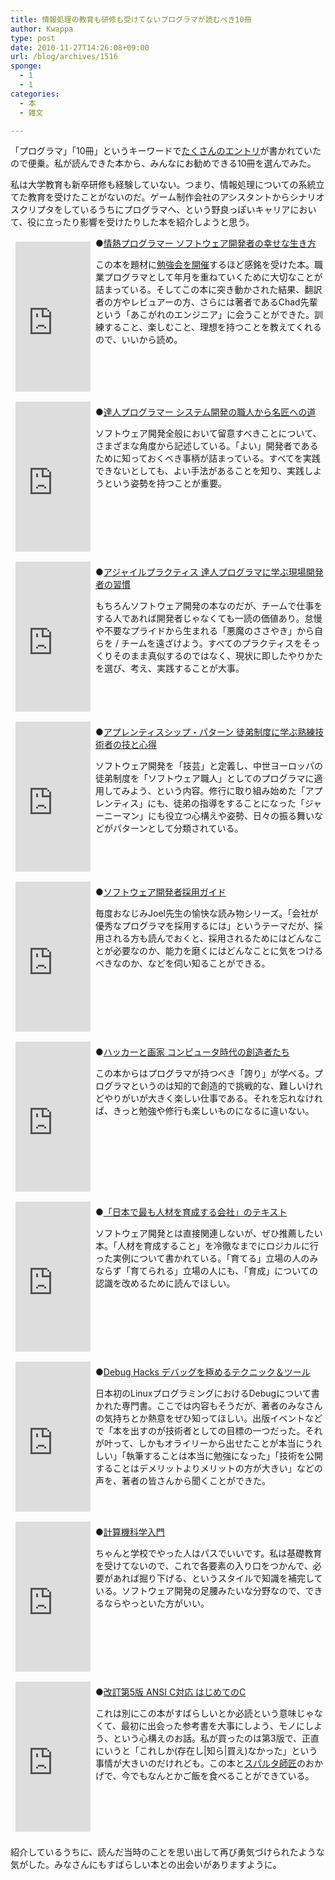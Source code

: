 ```yaml
---
title: 情報処理の教育も研修も受けてないプログラマが読むべき10冊
author: Kwappa
type: post
date: 2010-11-27T14:26:08+09:00
url: /blog/archives/1516
sponge:
  - 1
  - 1
categories:
  - 本
  - 雑文

---
```

「プログラマ」「10冊」というキーワードで<a href="http://d.hatena.ne.jp/syossan/20101125/1290660997" target="_blank" rel="noopener noreferrer">たくさんのエントリ</a>が書かれていたので便乗。私が読んできた本から、みんなにお勧めできる10冊を選んでみた。

私は大学教育も新卒研修も経験していない。つまり、情報処理についての系統立てた教育を受けたことがないのだ。ゲーム制作会社のアシスタントからシナリオスクリプタをしているうちにプログラマへ、という野良っぽいキャリアにおいて、役に立ったり影響を受けたりした本を紹介しようと思う。

<iframe src="http://rcm-jp.amazon.co.jp/e/cm?t=bottomline02-22&#038;o=9&#038;p=8&#038;l=as1&#038;asins=4274067939&#038;fc1=ffffff&#038;IS2=1&#038;nou=1&#038;lt1=_blank&#038;m=amazon&#038;lc1=00FF00&#038;bc1=FFFFFF&#038;bg1=000000&#038;f=ifr" style="float:left;width:120px;height:240px;margin:8px;" scrolling="no" marginwidth="0" marginheight="0" frameborder="0"></iframe>

<p class="booktitle">
  ●<a href="http://www.amazon.co.jp/exec/obidos/ASIN/4274067939/bottomline02-22" target="_blank" rel="noopener noreferrer">情熱プログラマー ソフトウェア開発者の幸せな生き方</a>
</p>

<p class="bookdetail">
  この本を題材に<a href="http://kwappa.txt-nifty.com/blog/2010/04/study2study-208.html" target="_blank" rel="noopener noreferrer">勉強会を開催</a>するほど感銘を受けた本。職業プログラマとして年月を重ねていくために大切なことが詰まっている。そしてこの本に突き動かされた結果、翻訳者の方やレビュアーの方、さらには著者であるChad先輩という「あこがれのエンジニア」に会うことができた。訓練すること、楽しむこと、理想を持つことを教えてくれるので、いいから読め。
</p>

<br style="clear:both;" />
  
<!--more-->


  
<iframe src="http://rcm-jp.amazon.co.jp/e/cm?t=bottomline02-22&#038;o=9&#038;p=8&#038;l=as1&#038;asins=4894712741&#038;fc1=ffffff&#038;IS2=1&#038;nou=1&#038;lt1=_blank&#038;m=amazon&#038;lc1=00FF00&#038;bc1=FFFFFF&#038;bg1=000000&#038;f=ifr" style="float:left;width:120px;height:240px;margin:8px;" scrolling="no" marginwidth="0" marginheight="0" frameborder="0"></iframe>

<p class="booktitle">
  ●<a href="http://www.amazon.co.jp/exec/obidos/ASIN/4894712741/bottomline02-22" target="_blank" rel="noopener noreferrer">達人プログラマー システム開発の職人から名匠への道</a>
</p>

<p class="bookdetail">
  ソフトウェア開発全般において留意すべきことについて、さまざまな角度から記述している。「よい」開発者であるために知っておくべき事柄が詰まっている。すべてを実践できないとしても、よい手法があることを知り、実践しようという姿勢を持つことが重要。
</p>

<br style="clear:both;" />
  
<iframe src="http://rcm-jp.amazon.co.jp/e/cm?t=bottomline02-22&#038;o=9&#038;p=8&#038;l=as1&#038;asins=4274066940&#038;fc1=ffffff&#038;IS2=1&#038;nou=1&#038;lt1=_blank&#038;m=amazon&#038;lc1=00FF00&#038;bc1=FFFFFF&#038;bg1=000000&#038;f=ifr" style="float:left;width:120px;height:240px;margin:8px;" scrolling="no" marginwidth="0" marginheight="0" frameborder="0"></iframe>

<p class="booktitle">
  ●<a href="http://www.amazon.co.jp/exec/obidos/ASIN/4274066940/bottomline02-22" target="_blank" rel="noopener noreferrer">アジャイルプラクティス 達人プログラマに学ぶ現場開発者の習慣</a>
</p>

<p class="bookdetail">
  もちろんソフトウェア開発の本なのだが、チームで仕事をする人であれば開発者じゃなくても一読の価値あり。怠慢や不要なプライドから生まれる「悪魔のささやき」から自らを / チームを遠ざけよう。すべてのプラクティスをそっくりそのまま真似するのではなく、現状に即したやりかたを選び、考え、実践することが大事。
</p>

<br style="clear:both;" />
  
<iframe src="http://rcm-jp.amazon.co.jp/e/cm?t=bottomline02-22&#038;o=9&#038;p=8&#038;l=as1&#038;asins=4873114608&#038;fc1=ffffff&#038;IS2=1&#038;nou=1&#038;lt1=_blank&#038;m=amazon&#038;lc1=00FF00&#038;bc1=FFFFFF&#038;bg1=000000&#038;f=ifr" style="float:left;width:120px;height:240px;margin:8px;" scrolling="no" marginwidth="0" marginheight="0" frameborder="0"></iframe>

<p class="booktitle">
  ●<a href="http://www.amazon.co.jp/exec/obidos/ASIN/4873114608/bottomline02-22" target="_blank" rel="noopener noreferrer">アプレンティスシップ・パターン 徒弟制度に学ぶ熟練技術者の技と心得</a>
</p>

<p class="bookdetail">
  ソフトウェア開発を「技芸」と定義し、中世ヨーロッパの徒弟制度を「ソフトウェア職人」としてのプログラマに適用してみよう、という内容。修行に取り組み始めた「アプレンティス」にも、徒弟の指導をすることになった「ジャーニーマン」にも役立つ心構えや姿勢、日々の振る舞いなどがパターンとして分類されている。
</p>

<br style="clear:both;" />
  
<iframe src="http://rcm-jp.amazon.co.jp/e/cm?t=bottomline02-22&#038;o=9&#038;p=8&#038;l=as1&#038;asins=4798115827&#038;fc1=ffffff&#038;IS2=1&#038;nou=1&#038;lt1=_blank&#038;m=amazon&#038;lc1=00FF00&#038;bc1=FFFFFF&#038;bg1=000000&#038;f=ifr" style="float:left;width:120px;height:240px;margin:8px;" scrolling="no" marginwidth="0" marginheight="0" frameborder="0"></iframe>

<p class="booktitle">
  ●<a href="http://www.amazon.co.jp/exec/obidos/ASIN/4798115827/bottomline02-22" target="_blank" rel="noopener noreferrer">ソフトウェア開発者採用ガイド</a>
</p>

<p class="bookdetail">
  毎度おなじみJoel先生の愉快な読み物シリーズ。「会社が優秀なプログラマを採用するには」というテーマだが、採用される方も読んでおくと、採用されるためにはどんなことが必要なのか、能力を磨くにはどんなことに気をつけるべきなのか、などを伺い知ることができる。
</p>

<br style="clear:both;" />
  
<iframe src="http://rcm-jp.amazon.co.jp/e/cm?t=bottomline02-22&#038;o=9&#038;p=8&#038;l=as1&#038;asins=4274065979&#038;fc1=ffffff&#038;IS2=1&#038;nou=1&#038;lt1=_blank&#038;m=amazon&#038;lc1=00FF00&#038;bc1=FFFFFF&#038;bg1=000000&#038;f=ifr" style="float:left;width:120px;height:240px;margin:8px;" scrolling="no" marginwidth="0" marginheight="0" frameborder="0"></iframe>

<p class="booktitle">
  ●<a href="http://www.amazon.co.jp/exec/obidos/ASIN/4274065979/bottomline02-22" target="_blank" rel="noopener noreferrer">ハッカーと画家 コンピュータ時代の創造者たち</a>
</p>

<p class="bookdetail">
  この本からはプログラマが持つべき「誇り」が学べる。プログラマというのは知的で創造的で挑戦的な、難しいけれどやりがいが大きく楽しい仕事である。それを忘れなければ、きっと勉強や修行も楽しいものになるに違いない。
</p>

<br style="clear:both;" />
  
<iframe src="http://rcm-jp.amazon.co.jp/e/cm?t=bottomline02-22&#038;o=9&#038;p=8&#038;l=as1&#038;asins=4334035426&#038;fc1=ffffff&#038;IS2=1&#038;nou=1&#038;lt1=_blank&#038;m=amazon&#038;lc1=00FF00&#038;bc1=FFFFFF&#038;bg1=000000&#038;f=ifr" style="float:left;width:120px;height:240px;margin:8px;" scrolling="no" marginwidth="0" marginheight="0" frameborder="0"></iframe>

<p class="booktitle">
  ●<a href="http://www.amazon.co.jp/exec/obidos/ASIN/4334035426/bottomline02-22" target="_blank" rel="noopener noreferrer">「日本で最も人材を育成する会社」のテキスト</a>
</p>

<p class="bookdetail">
  ソフトウェア開発とは直接関連しないが、ぜひ推薦したい本。「人材を育成すること」を冷徹なまでにロジカルに行った実例について書かれている。「育てる」立場の人のみならず「育てられる」立場の人にも、「育成」についての認識を改めるために読んでほしい。
</p>

<br style="clear:both;" />
  
<iframe src="http://rcm-jp.amazon.co.jp/e/cm?t=bottomline02-22&#038;o=9&#038;p=8&#038;l=as1&#038;asins=4873114047&#038;fc1=ffffff&#038;IS2=1&#038;nou=1&#038;lt1=_blank&#038;m=amazon&#038;lc1=00FF00&#038;bc1=FFFFFF&#038;bg1=000000&#038;f=ifr" style="float:left;width:120px;height:240px;margin:8px;" scrolling="no" marginwidth="0" marginheight="0" frameborder="0"></iframe>

<p class="booktitle">
  ●<a href="http://www.amazon.co.jp/exec/obidos/ASIN/4873114047/bottomline02-22" target="_blank" rel="noopener noreferrer">Debug Hacks デバッグを極めるテクニック＆ツール</a>
</p>

<p class="bookdetail">
  日本初のLinuxプログラミングにおけるDebugについて書かれた専門書。ここでは内容もそうだが、著者のみなさんの気持ちとか熱意をぜひ知ってほしい。出版イベントなどで「本を出すのが技術者としての目標の一つだった。それが叶って、しかもオライリーから出せたことが本当にうれしい」「執筆することは本当に勉強になった」「技術を公開することはデメリットよりメリットの方が大きい」などの声を、著者の皆さんから聞くことができた。
</p>

<br style="clear:both;" />
  
<iframe src="http://rcm-jp.amazon.co.jp/e/cm?t=bottomline02-22&#038;o=9&#038;p=8&#038;l=as1&#038;asins=4764902842&#038;fc1=ffffff&#038;IS2=1&#038;nou=1&#038;lt1=_blank&#038;m=amazon&#038;lc1=00FF00&#038;bc1=FFFFFF&#038;bg1=000000&#038;f=ifr" style="float:left;width:120px;height:240px;margin:8px;" scrolling="no" marginwidth="0" marginheight="0" frameborder="0"></iframe>

<p class="booktitle">
  ●<a href="http://www.amazon.co.jp/exec/obidos/ASIN/4764902842/bottomline02-22" target="_blank" rel="noopener noreferrer">計算機科学入門</a>
</p>

<p class="bookdetail">
  ちゃんと学校でやった人はパスでいいです。私は基礎教育を受けてないので、これで各要素の入り口をつかんで、必要があれば掘り下げる、というスタイルで知識を補完している。ソフトウェア開発の足腰みたいな分野なので、できるならやっといた方がいい。
</p>

<br style="clear:both;" />
  
<iframe src="http://rcm-jp.amazon.co.jp/e/cm?t=bottomline02-22&#038;o=9&#038;p=8&#038;l=as1&#038;asins=4774133345&#038;fc1=ffffff&#038;IS2=1&#038;nou=1&#038;lt1=_blank&#038;m=amazon&#038;lc1=00FF00&#038;bc1=FFFFFF&#038;bg1=000000&#038;f=ifr" style="float:left;width:120px;height:240px;margin:8px;" scrolling="no" marginwidth="0" marginheight="0" frameborder="0"></iframe>

<p class="booktitle">
  ●<a href="http://www.amazon.co.jp/exec/obidos/ASIN/4774133345/bottomline02-22" target="_blank" rel="noopener noreferrer">改訂第5版 ANSI C対応 はじめてのC</a>
</p>

<p class="bookdetail">
  これは別にこの本がすばらしいとか必読という意味じゃなくて、最初に出会った参考書を大事にしよう、モノにしよう、という心構えのお話。私が買ったのは第3版で、正直にいうと「これしか(存在し|知ら|買え)なかった」という事情が大きいのだけれども。この本と<a href="http://el.jibun.atmarkit.co.jp/wifehacks/2010/07/post-a9f1.html" target="_blank" rel="noopener noreferrer">スパルタ師匠</a>のおかげで、今でもなんとかご飯を食べることができている。
</p>

<br style="clear:both;" />

紹介しているうちに、読んだ当時のことを思い出して再び勇気づけられたような気がした。みなさんにもすばらしい本との出会いがありますように。
